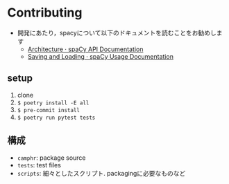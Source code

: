 # Contributing

- 開発にあたり，spacyについて以下のドキュメントを読むことをお勧めします
    - [Architecture · spaCy API Documentation](https://spacy.io/api)
    - [Saving and Loading · spaCy Usage Documentation](https://spacy.io/usage/saving-loading)

## setup

1. clone
2. `$ poetry install -E all`
3. `$ pre-commit install`
4. `$ poetry run pytest tests`

## 構成

- `camphr`: package source
- `tests`: test files
- `scripts`: 細々としたスクリプト. packagingに必要なものなど
